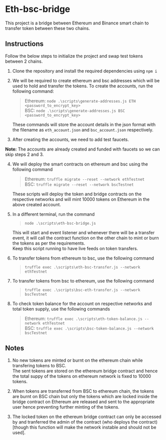 # Eth-bsc-bridge

This project is a bridge between Ethereum and Binance smart chain to transfer token between these two chains.

## Instructions

Follow the below steps to initialize the project and swap test tokens between 2 chains.

1.  Clone the repository and install the required dependencies using `npm i`

2.  We will be required to create ethereum and bsc addresses which will be used to hold and transfer the tokens.
    To create the accounts, run the following command:

    > Ethereum: `node .\scripts\generate-addresses.js ETH <password_to_encrypt_key>`<br>
    > BSC: `node .\scripts\generate-addresses.js BSC <password_to_encrypt_key>`

    These commands will store the account details in the json format with the filename as `eth_account.json` and `bsc_account.json` respectively.

3.  After creating the accounts, we need to add test faucets.

**Note:** The accounts are already created and funded with faucets so we can skip steps 2 and 3.

4. We will deploy the smart contracts on ethereum and bsc using the following command

   > Ethereum: `truffle migrate --reset --network ethTestnet`<br>
   > BSC: `truffle migrate --reset --network bscTestnet`

   These scripts will deploy the token and bridge contracts on the respective networks and will mint 10000 tokens on Ethereum in the above created account.

5. In a different terminal, run the command

   > `node .\scripts\eth-bsc-bridge.js`

   This will start and event listener and whenever there will be a transfer event, it will call the contract function on the other chain to mint or burn the tokens as per the requirements.<br> Keep this script running to have live feeds on token transfers.

6. To transfer tokens from ethereum to bsc, use the following command

   > `truffle exec .\scripts\eth-bsc-transfer.js --network ethTestnet`

7. To transfer tokens from bsc to ethereum, use the following command

   > `truffle exec .\scripts\bsc-eth-transfer.js --network bscTestnet`

8. To check token balance for the account on respective networks and total token supply, use the following commands
   > Ethereum: `truffle exec .\scripts\eth-token-balance.js --network ethTestnet`<br>
   > BSC: `truffle exec .\scripts\bsc-token-balance.js --network bscTestnet`

## Notes

1. No new tokens are minted or burnt on the ethereum chain while transfering tokens to BSC.<br>The sent tokens are stored on the ethereum bridge contract and hence the total suppy of the tokens on ethereum network is fixed to 10000 tokens.

2. When tokens are transferred from BSC to ethereum chain, the tokens are burnt on BSC chain but only the tokens which are locked inside the bridge contract on Ethereum are released and sent to the appropriate user hence preventing further minting of the tokens.

3. The locked token on the ethereum bridge contract can only be accessed by and tranferred the admin of the contract (who deploys the contract)[though this function will make the network instable and should not be used]. 
